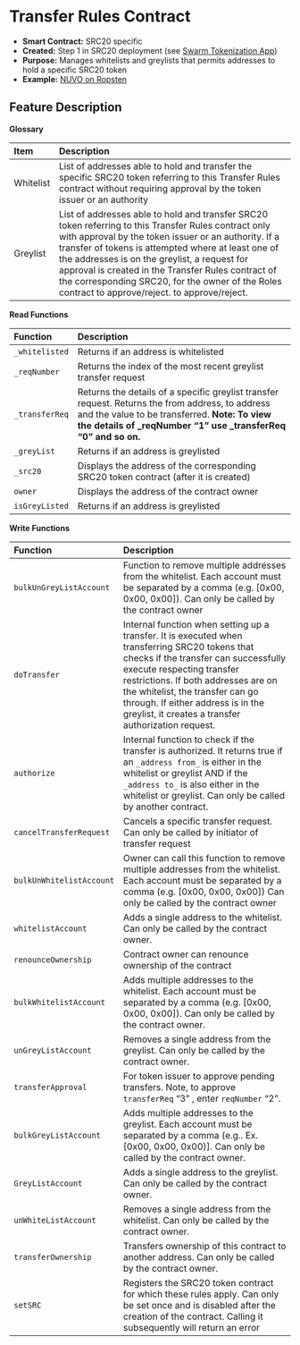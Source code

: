 # Transfer Rules Contract

* **Smart Contract:** SRC20 specific
* **Created:** Step 1 in SRC20 deployment \(see [Swarm Tokenization App](https://swarm.app/)\)
* **Purpose:** Manages whitelists and greylists that permits addresses to hold a specific SRC20 token
* **Example:**  [NUVO on Ropsten](https://ropsten.etherscan.io/address/0xad872227FBCEE4271a2F89C4c9B7df0cc86E0e71#code) 

## Feature Description

**Glossary**

| Item | Description |
| :--- | :--- |
| Whitelist | List of addresses able to hold and transfer the specific SRC20 token referring to this Transfer Rules contract without requiring approval by the token issuer or an authority |
| Greylist | List of addresses able to hold and transfer SRC20 token referring to this Transfer Rules contract only with approval by the token issuer or an authority. If a transfer of tokens is attempted where at least one of the addresses is on the greylist, a request for approval is created in the Transfer Rules contract of the corresponding SRC20, for the owner of the Roles contract to approve/reject. to approve/reject. |

**Read Functions**

| Function | Description |
| :--- | :--- |
| `_whitelisted` | Returns if an address is whitelisted |
| `_reqNumber` | Returns the index of the most recent greylist transfer request |
| `_transferReq` | Returns the details of a specific greylist transfer request. Returns the from address, to address and the value to be transferred. **Note: To view the details of \_reqNumber “1” use \_transferReq “0” and so on.** |
| `_greyList` | Returns if an address is greylisted |
| `_src20` | Displays the address of the corresponding SRC20 token contract \(after it is created\) |
| `owner` | Displays the address of the contract owner |
| `isGreyListed` | Returns if an address is greylisted |

**Write Functions**

| Function | Description |
| :--- | :--- |
| `bulkUnGreyListAccount` | Function to remove multiple addresses from the whitelist. Each account must be separated by a comma \(e.g. \[0x00, 0x00, 0x00\]\). Can only be called by the contract owner |
| `doTransfer` | Internal function when setting up a transfer. It is executed when transferring SRC20 tokens that checks if the transfer can successfully execute respecting transfer restrictions. If both addresses are on the whitelist, the transfer can go through. If either address is in the greylist, it creates a transfer authorization request. |
| `authorize` | Internal function to check if the transfer is authorized. It returns true if an `_address from_` is either in the whitelist or greylist AND if the `_address to_` is also either in the whitelist or greylist. Can only be called by another contract. |
| `cancelTransferRequest` | Cancels a specific transfer request. Can only be called by initiator of transfer request |
| `bulkUnWhitelistAccount` | Owner can call this function to remove multiple addresses from the whitelist. Each account must be separated by a comma \(e.g. \[0x00, 0x00, 0x00\]\) Can only be called by the contract owner |
| `whitelistAccount` | Adds a single address to the whitelist. Can only be called by the contract owner. |
| `renounceOwnership` | Contract owner can renounce ownership of the contract |
| `bulkWhitelistAccount` | Adds multiple addresses to the whitelist. Each account must be separated by a comma \(e.g. \[0x00, 0x00, 0x00\]\). Can only be called by the contract owner. |
| `unGreyListAccount` | Removes a single address from the greylist. Can only be called by the contract owner. |
| `transferApproval` | For token issuer to approve pending transfers. Note, to approve `transferReq` “3” , enter `reqNumber` “2”. |
| `bulkGreyListAccount` | Adds multiple addresses to the greylist. Each account must be separated by a comma \(e.g.. Ex. \[0x00, 0x00, 0x00\)\]. Can only be called by the contract owner. |
| `GreyListAccount` | Adds a single address to the greylist. Can only be called by the contract owner. |
| `unWhiteListAccount` | Removes a single address from the whitelist. Can only be called by the contract owner. |
| `transferOwnership` | Transfers ownership of this contract to another address. Can only be called by the contract owner. |
| `setSRC` | Registers the SRC20 token contract for which these rules apply. Can only be set once and is disabled after the creation of the contract. Calling it subsequently will return an error |

